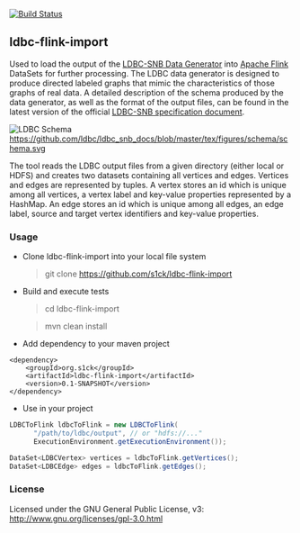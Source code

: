 [![Build Status](https://travis-ci.org/s1ck/ldbc-flink-import.svg?branch=master)](https://travis-ci.org/s1ck/ldbc-flink-import)

## ldbc-flink-import

Used to load the output of the [LDBC-SNB Data Generator](https://github.com/ldbc/ldbc_snb_datagen)
into [Apache Flink](https://github.com/apache/flink) DataSets for further processing.
The LDBC data generator is designed to produce directed labeled graphs that mimic the
characteristics of those graphs of real data. A detailed description of the schema 
produced by the data generator, as well as the format of the output files, can be 
found in the latest version of the official [LDBC-SNB specification document](https://github.com/ldbc/ldbc_snb_docs).

![LDBC Schema](https://github.com/ldbc/ldbc_snb_docs/blob/master/tex/figures/schema/schema.png "LDBC Schema")
https://github.com/ldbc/ldbc_snb_docs/blob/master/tex/figures/schema/schema.svg

The tool reads the LDBC output files from a given directory (either local or HDFS)
and creates two datasets containing all vertices and edges. Vertices and edges are
represented by tuples. A vertex stores an id which is unique among all vertices,
a vertex label and key-value properties represented by a HashMap. An edge stores
an id which is unique among all edges, an edge label, source and target vertex 
identifiers and key-value properties.

### Usage

* Clone ldbc-flink-import into your local file system

    > git clone https://github.com/s1ck/ldbc-flink-import
    
* Build and execute tests

    > cd ldbc-flink-import
    
    > mvn clean install
    
* Add dependency to your maven project

```
<dependency>
    <groupId>org.s1ck</groupId>
    <artifactId>ldbc-flink-import</artifactId>
    <version>0.1-SNAPSHOT</version>
</dependency>
```

* Use in your project

```java
LDBCToFlink ldbcToFlink = new LDBCToFlink(
      "/path/to/ldbc/output", // or "hdfs://..."
      ExecutionEnvironment.getExecutionEnvironment());

DataSet<LDBCVertex> vertices = ldbcToFlink.getVertices();
DataSet<LDBCEdge> edges = ldbcToFlink.getEdges();
```

### License

Licensed under the GNU General Public License, v3: http://www.gnu.org/licenses/gpl-3.0.html
